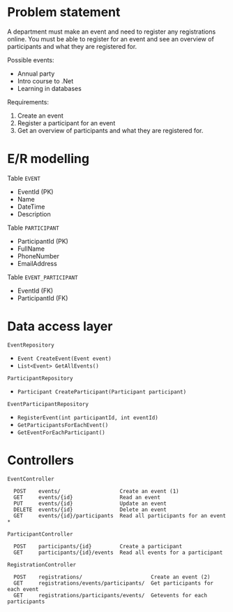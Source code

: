 # Problem statement
A department must make an event and need to register any registrations online.
You must be able to register for an event and see an overview of participants and
what they are registered for.

Possible events:
- Annual party
- Intro course to .Net
- Learning in databases

Requirements:
1. Create an event
2. Register a participant for an event
3. Get an overview of participants and what they are registered for.


# E/R modelling

Table `EVENT`
- EventId (PK)
- Name
- DateTime
- Description

Table `PARTICIPANT`
- ParticipantId (PK)
- FullName
- PhoneNumber
- EmailAddress

Table `EVENT_PARTICIPANT`
- EventId (FK)
- ParticipantId (FK)


# Data access layer

`EventRepository`
- `Event CreateEvent(Event event)`
- `List<Event> GetAllEvents()`

`ParticipantRepository`
- `Participant CreateParticipant(Participant participant)`

`EventParticipantRepository`
- `RegisterEvent(int participantId, int eventId)`
- `GetParticipantsForEachEvent()`
- `GetEventForEachParticipant()`

# Controllers

`EventController`
```
  POST    events/                   Create an event (1)
  GET     events/{id}               Read an event
  PUT     events/{id}               Update an event
  DELETE  events/{id}               Delete an event
  GET     events/{id}/participants  Read all participants for an event *
```

`ParticipantController`
```
  POST    participants/{id}         Create a participant
  GET     participants/{id}/events  Read all events for a participant
```

`RegistrationController`
```
  POST    registrations/                      Create an event (2)
  GET     registrations/events/participants/  Get participants for each event
  GET     registrations/participants/events/  Getevents for each participants
```

